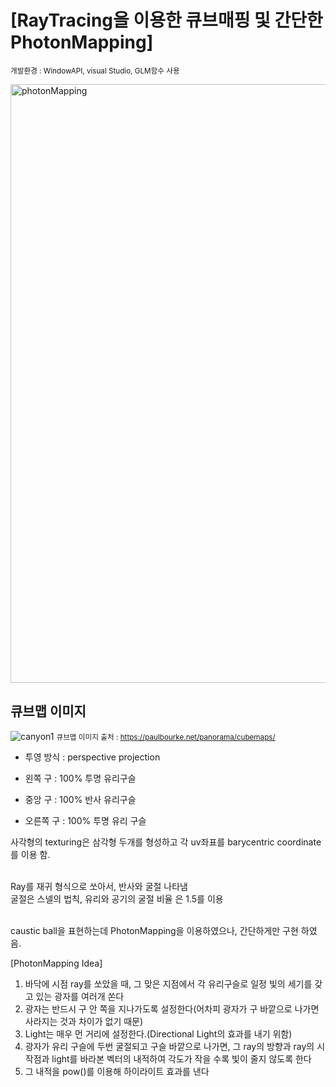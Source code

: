 # [RayTracing을 이용한 큐브매핑 및 간단한 PhotonMapping]<br>
<small>개발환경 : WindowAPI, visual Studio, GLM함수 사용</small><br>

<img width="958" alt="photonMapping" src="https://github.com/user-attachments/assets/d0bc9637-de89-4691-9b05-2cace86d0780">

## 큐브맵 이미지
![canyon1](https://github.com/user-attachments/assets/be2ce931-dc6f-4cb4-ab1a-8340eb3f4e82)
<small>큐브맵 이미지 출처 : https://paulbourke.net/panorama/cubemaps/</small>

- 투영 방식 : perspective projection

- 왼쪽 구 : 100% 투명 유리구슬
- 중앙 구 : 100% 반사 유리구슬
- 오른쪽 구 : 100% 투명 유리 구슬

사각형의 texturing은 삼각형 두개를 형성하고 각 uv좌표를 barycentric coordinate를 이용 함.<br><br>

Ray를 재귀 형식으로 쏘아서, 반사와 굴절 나타냄<br>
굴절은 스넬의 법칙, 유리와 공기의 굴절 비율 은 1.5를 이용<br><br>


caustic ball을 표현하는데 PhotonMapping을 이용하였으나, 간단하게만 구현 하였음.<br>

[PhotonMapping Idea]
1. 바닥에 시점 ray를 쏘았을 때, 그 맞은 지점에서 각 유리구슬로 일정 빛의 세기를 갖고 있는 광자를 여러개 쏜다
2. 광자는 반드시 구 안 쪽을 지나가도록 설정한다(어차피 광자가 구 바깥으로 나가면 사라지는 것과 차이가 없기 때문)
3. Light는 매우 먼 거리에 설정한다.(Directional Light의 효과를 내기 위함)
4. 광자가 유리 구슬에 두번 굴절되고 구슬 바깥으로 나가면, 그 ray의 방향과 ray의 시작점과 light를 바라본 벡터의 내적하여 각도가 작을 수록 빛이 줄지 않도록 한다
5. 그 내적을 pow()를 이용해 하이라이트 효과를 낸다
